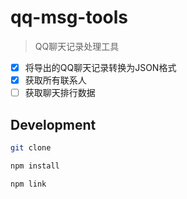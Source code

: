 # qq-msg-tools

> QQ聊天记录处理工具

- [x] 将导出的QQ聊天记录转换为JSON格式
- [x] 获取所有联系人
- [ ] 获取聊天排行数据

## Development

```bash
git clone

npm install

npm link
```
